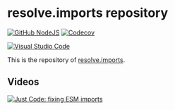 # resolve.imports repository

[![GitHub NodeJS][github-nodejs]][github-action-url]
[![Codecov][codecov-image]][codecov-url]

[![Visual Studio Code][vscode-image]][vscode-url]

This is the repository of [resolve.imports](./packages/resolve.imports/README.md).

## Videos

[![Just Code: fixing ESM imports][fixing-esm-imports-image]][fixing-esm-imports-url]

[codecov-image]: https://codecov.io/gh/cyberuni/resolve.imports/branch/main/graph/badge.svg
[codecov-url]: https://codecov.io/gh/cyberuni/resolve.imports
[fixing-esm-imports-image]: https://img.youtube.com/vi/q33bjwmyCds/0.jpg
[fixing-esm-imports-url]: https://www.youtube.com/watch?v=q33bjwmyCds
[github-action-url]: https://github.com/cyberuni/resolve.imports/actions
[github-nodejs]: https://github.com/cyberuni/resolve.imports/workflows/release/badge.svg
[vscode-image]: https://img.shields.io/badge/vscode-ready-green.svg
[vscode-url]: https://code.visualstudio.com/
